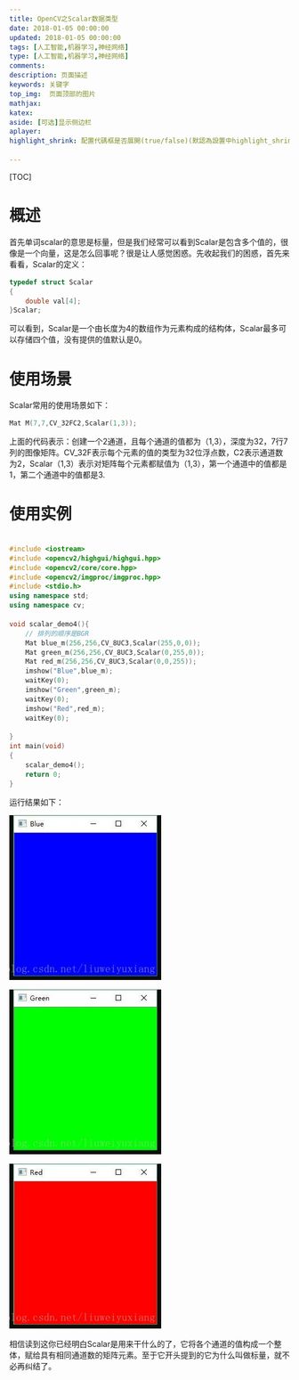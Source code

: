 ```yaml
---
title: OpenCV之Scalar数据类型
date: 2018-01-05 00:00:00
updated: 2018-01-05 00:00:00
tags: [人工智能,机器学习,神经网络]
type: [人工智能,机器学习,神经网络]
comments:
description: 页面描述
keywords: 关键字
top_img:  页面顶部的图片
mathjax:
katex:
aside: [可选]显示侧边栏
aplayer:
highlight_shrink: 配置代碼框是否展開(true/false)(默認為設置中highlight_shrink的配置)

---
```


[TOC]

# 概述

首先单词scalar的意思是标量，但是我们经常可以看到Scalar是包含多个值的，很像是一个向量，这是怎么回事呢？很是让人感觉困惑。先收起我们的困惑，首先来看看，Scalar的定义：

```c
typedef struct Scalar
{
    double val[4];
}Scalar;
```

可以看到，Scalar是一个由长度为4的数组作为元素构成的结构体，Scalar最多可以存储四个值，没有提供的值默认是0。



# 使用场景

Scalar常用的使用场景如下：

```c++
Mat M(7,7,CV_32FC2,Scalar(1,3));
```

上面的代码表示：创建一个2通道，且每个通道的值都为（1,3），深度为32，7行7列的图像矩阵。CV_32F表示每个元素的值的类型为32位浮点数，C2表示通道数为2，Scalar（1,3）表示对矩阵每个元素都赋值为（1,3），第一个通道中的值都是1，第二个通道中的值都是3.





# 使用实例

```c++

#include <iostream>
#include <opencv2/highgui/highgui.hpp>
#include <opencv2/core/core.hpp>
#include <opencv2/imgproc/imgproc.hpp>
#include <stdio.h>
using namespace std;
using namespace cv;
 
void scalar_demo4(){
    // 排列的顺序是BGR
	Mat blue_m(256,256,CV_8UC3,Scalar(255,0,0));
	Mat green_m(256,256,CV_8UC3,Scalar(0,255,0));
	Mat red_m(256,256,CV_8UC3,Scalar(0,0,255));
	imshow("Blue",blue_m);
	waitKey(0);
	imshow("Green",green_m);
	waitKey(0);
	imshow("Red",red_m);
	waitKey(0);
	
}
int main(void)
{
	scalar_demo4();
	return 0;
}
```

运行结果如下：

![img](images/06.OpenCV%E4%B9%8BScalar%E6%95%B0%E6%8D%AE%E7%B1%BB%E5%9E%8B/70.jpeg)

![img](images/06.OpenCV%E4%B9%8BScalar%E6%95%B0%E6%8D%AE%E7%B1%BB%E5%9E%8B/70-16749813350782.jpeg)



![img](images/06.OpenCV%E4%B9%8BScalar%E6%95%B0%E6%8D%AE%E7%B1%BB%E5%9E%8B/70-16749813443654.jpeg)



相信读到这你已经明白Scalar是用来干什么的了，它将各个通道的值构成一个整体，赋给具有相同通道数的矩阵元素。至于它开头提到的它为什么叫做标量，就不必再纠结了。









